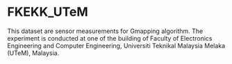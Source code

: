 # FKEKK_UTeM
This dataset are sensor measurements for Gmapping algorithm. The experiment is conducted at one of the building of Faculty of Electronics Engineering and Computer Engineering, Universiti Teknikal Malaysia Melaka (UTeM), Malaysia. 
